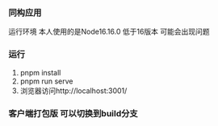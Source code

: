 ### 同构应用
运行环境 本人使用的是Node16.16.0 低于16版本 可能会出现问题 
### 运行
1. pnpm install
1. pnpm run serve
1. 浏览器访问http://localhost:3001/

### 客户端打包版 可以切换到build分支 